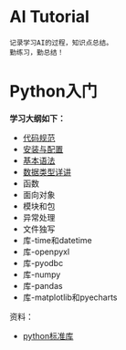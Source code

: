 # AI Tutorial
    记录学习AI的过程，知识点总结。
    勤练习，勤总结！

# **Python入门**
**学习大纲如下：**
* [代码规范](./src/python/chapter-0/article/chapter00.md)
* [安装与配置](./src/python/chapter-1/article/chapter01.md)
* [基本语法](./src/python/chapter-2/article/chapter02.md)
* [数据类型详讲](./src/python/chapter-3/article/chapter03.md)
* 函数
* 面向对象
* 模块和包
* 异常处理
* 文件独写
* 库-time和datetime
* 库-openpyxl
* 库-pyodbc
* 库-numpy
* 库-pandas
* 库-matplotlib和pyecharts

资料：

- [python标准库](https://docs.python.org/zh-cn/3/library/functions.html)
